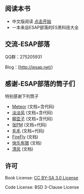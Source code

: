 ## 阅读本书
 - 中文版阅读  [点击开始](/zh/preface.md)
 - 一本来自ESAP部落的ES黑科技大全
 
## 交流-ESAP部落
QQ群：275205931

Blog：[http://iesap.net/) 

## 感谢-ESAP部落的筒子们
特别感谢下列筒子

 - [Meteor](二维码、条码攻略) (文档+含代码)
 - [淡淡风](间断数据批量打印) (文档+含代码)
 - [柳亚子](自动打印指定的打印模板) (文档+含代码)
 - [张PM](ES使用二维码+问题集) (文档+代码)
 - [毛毛](ES使用VBA接口+VBA+SQL存储过程代替提数) (文档+代码)
 - [FireFly](非常新新手入门) (文档)
 - [快乐有限](外部数据写视图问题解决办法) (文档)
 - [清风](数据表中ExcelServerRcId等系统字段的含义说明) (文档)

## 许可
Book License: [CC BY-SA 3.0 License](http://creativecommons.org/licenses/by-sa/3.0/)

Code License: BSD 3-Clause License
